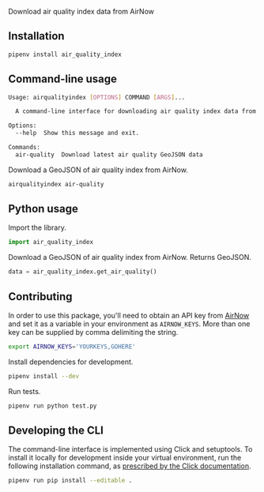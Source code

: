 Download air quality index data from AirNow

## Installation

```sh
pipenv install air_quality_index
```

## Command-line usage

```sh
Usage: airqualityindex [OPTIONS] COMMAND [ARGS]...

  A command-line interface for downloading air quality index data from AirNow.

Options:
  --help  Show this message and exit.

Commands:
  air-quality  Download latest air quality GeoJSON data
```

Download a GeoJSON of air quality index from AirNow.

```sh
airqualityindex air-quality
```

## Python usage

Import the library.

```python
import air_quality_index
```

Download a GeoJSON of air quality index from AirNow. Returns GeoJSON.

```python
data = air_quality_index.get_air_quality()
```

## Contributing

In order to use this package, you'll need to obtain an API key from [AirNow](https://docs.airnowapi.org/) and set it as a variable in your environment as `AIRNOW_KEYS`. More than one key can be supplied by comma delimiting the string.

```sh
export AIRNOW_KEYS='YOURKEYS,GOHERE'
```

Install dependencies for development.

```sh
pipenv install --dev
```

Run tests.

```sh
pipenv run python test.py
```

## Developing the CLI

The command-line interface is implemented using Click and setuptools. To install it locally for development inside your virtual environment, run the following installation command, as [prescribed by the Click documentation](https://click.palletsprojects.com/en/7.x/setuptools/#setuptools-integration).

```sh
pipenv run pip install --editable .
```
